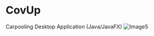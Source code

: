 # CovUp
Carpooling Desktop Application (Java/JavaFX)
![Image5](https://i.postimg.cc/02BmBDBf/gh.png)

